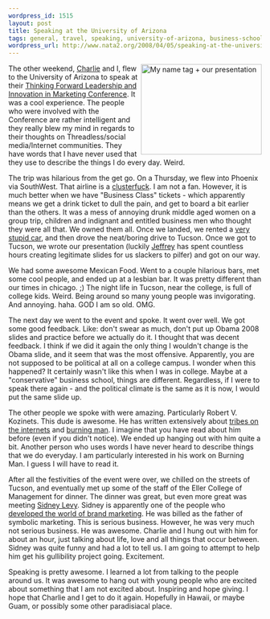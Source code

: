 ```yaml
--- 
wordpress_id: 1515
layout: post
title: Speaking at the University of Arizona
tags: general, travel, speaking, university-of-arizona, business-school, marketing, sidney-levey, kovinets, etribes
wordpress_url: http://www.nata2.org/2008/04/05/speaking-at-the-university-of-arizona/
---
```

<a title="My name tag + our presentation by nata2, on Flickr" href="http://www.flickr.com/photos/natatwo/2372161865/"><img src="http://farm3.static.flickr.com/2010/2372161865_3f20e8892f_m.jpg" alt="My name tag + our presentation" width="240" height="180" align="right" /></a>The other weekend, <a href="http://charlesfesta.com/">Charlie</a> and I, flew to the University of Arizona to speak at their <a href="http://marketing.eller.arizona.edu/thinkingforward/conference.aspx">Thinking Forward Leadership and Innovation in Marketing Conference</a>. It was a cool experience. The people who were involved with the Conference are rather intelligent and they really blew my mind in regards to their thoughts on Threadless/social media/Internet communities. They have words that I have never used that they use to describe the things I do every day. Weird.

The trip was hilarious from the get go. On a Thursday, we flew into Phoenix via SouthWest. That airline is a <a href="http://www.google.com/search?q=southwest+sucks">clusterfuck</a>. I am not a fan. However, it is much better when we have "Business Class" tickets - which apparently means we get a drink ticket to dull the pain, and get to board a bit earlier than the others. It was a mess of annoying drunk middle aged women on a group trip, children and indignant and entitled business men who thought they were all that. We owned them all. Once we landed, we rented a <a href="http://flickr.com/photos/natatwo/2372164187/">very stupid car</a>, and then drove the neat/boring drive to Tucson. Once we got to Tucson, we wrote our presentation (luckily <a href="http://callmejeffrey.com">Jeffrey</a> has spent countless hours creating legitimate slides for us slackers to pilfer) and got on our way.

We had some awesome Mexican Food. Went to a couple hilarious bars, met some cool people, and ended up at a lesbian bar. It was pretty different than our times in chicago. ;) The night life in Tucson, near the college, is full of college kids. Weird. Being around so many young people was invigorating. And annoying. haha. GOD I am so old. OMG.

The next day we went to the event and spoke. It went over well. We got some good feedback. Like: don't swear as much, don't put up Obama 2008 slides and practice before we actually do it. I thought that was decent feedback. I think if we did it again the only thing I wouldn't change is the Obama slide, and it seem that was the most offensive. Apparently, you are not supposed to be political at all on a college campus. I wonder when this happened? It certainly wasn't like this when I was in college. Maybe at a "conservative" business school, things are different. Regardless, if I were to speak there again - and the political climate is the same as it is now, I would put the same slide up.

The other people we spoke with were amazing. Particularly Robert V. Kozinets. This dude is awesome. He has written extensively about <a href="http://kozinets.net/archives/97">tribes on the internets</a> and <a href="http://www.burningman.com/whatisburningman/2003/03_news_sum4.html">burning man</a>. I imagine that you have read about him before (even if you didn't notice). We ended up hanging out with him quite a bit. Another person who uses words I have never heard to describe things that we do everyday. I am particularly interested in his work on Burning Man. I guess I will have to read it.

After all the festivities of the event were over, we chilled on the streets of Tucson, and eventually met up some of the staff of the Eller College of Management for dinner. The dinner was great, but even more great was meeting <a href="http://www.drsidneyjlevy.com/">Sidney Levy</a>. Sidney is apparently one of the people who <a href="http://books.google.com/books?hl=en&amp;id=IB95hkJczk4C&amp;dq=sidney+levy&amp;printsec=frontcover&amp;source=web&amp;ots=fRR2Nkl7id&amp;sig=7XQtrnSG0b-MaKDq1g4xXxbBDsQ#PPP1,M1">developed the world of brand marketing</a>. He was billed as the father of symbolic marketing. This is serious business. However, he was very much not serious business. He was awesome. Charlie and I hung out with him for about an hour, just talking about life, love and all things that occur between. Sidney was quite funny and had a lot to tell us. I am going to attempt to help him get his gullibility project going. Excitement.

Speaking is pretty awesome. I learned a lot from talking to the people around us. It was awesome to hang out with young people who are excited about something that I am not excited about. Inspiring and hope giving. I hope that Charlie and I get to do it again. Hopefully in Hawaii, or maybe Guam, or possibly some other paradisiacal place.
